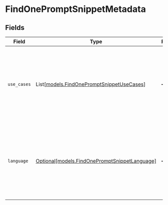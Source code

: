 # FindOnePromptSnippetMetadata


## Fields

| Field                                                                                                                     | Type                                                                                                                      | Required                                                                                                                  | Description                                                                                                               |
| ------------------------------------------------------------------------------------------------------------------------- | ------------------------------------------------------------------------------------------------------------------------- | ------------------------------------------------------------------------------------------------------------------------- | ------------------------------------------------------------------------------------------------------------------------- |
| `use_cases`                                                                                                               | List[[models.FindOnePromptSnippetUseCases](../models/findonepromptsnippetusecases.md)]                                    | :heavy_minus_sign:                                                                                                        | A list of use cases that the prompt is meant to be used for. Use this field to categorize the prompt for your own purpose |
| `language`                                                                                                                | [Optional[models.FindOnePromptSnippetLanguage]](../models/findonepromptsnippetlanguage.md)                                | :heavy_minus_sign:                                                                                                        | The language that the prompt is written in. Use this field to categorize the prompt for your own purpose                  |